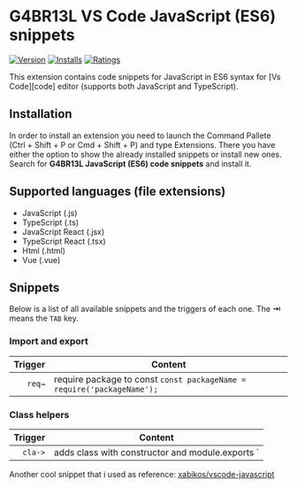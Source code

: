 # G4BR13L VS Code JavaScript (ES6) snippets


[![Version](https://vsmarketplacebadge.apphb.com/version/gabrielcastello.g4br13l-js-snippets.svg)](https://marketplace.visualstudio.com/items?itemName=gabrielcastello.g4br13l-js-snippets)
[![Installs](https://vsmarketplacebadge.apphb.com/installs/gabrielcastello.g4br13l-js-snippets.svg)](https://marketplace.visualstudio.com/items?itemName=gabrielcastello.g4br13l-js-snippets)
[![Ratings](https://vsmarketplacebadge.apphb.com/rating/gabrielcastello.g4br13l-js-snippets.svg)](https://marketplace.visualstudio.com/items?itemName=gabrielcastello.g4br13l-js-snippets)

This extension contains code snippets for JavaScript in ES6 syntax for [Vs Code][code] editor (supports both JavaScript and TypeScript).

## Installation

In order to install an extension you need to launch the Command Pallete (Ctrl + Shift + P or Cmd + Shift + P) and type Extensions.
There you have either the option to show the already installed snippets or install new ones. Search for **G4BR13L JavaScript (ES6) code snippets** and install it.

## Supported languages (file extensions)
* JavaScript (.js)
* TypeScript (.ts)
* JavaScript React (.jsx)
* TypeScript React (.tsx)
* Html (.html)
* Vue (.vue)

## Snippets

Below is a list of all available snippets and the triggers of each one. The **⇥** means the `TAB` key.

### Import and export

| Trigger | Content                                                                |
| ------: | ---------------------------------------------------------------------- |
|  `req→` | require package to const `const packageName = require('packageName');` |

### Class helpers

| Trigger | Content                                          |
| ------: | ------------------------------------------------ |
| `cla->` | adds class with constructor and module.exports ` |


Another cool snippet that i used as reference: [xabikos/vscode-javascript ](https://github.com/xabikos/vscode-javascript)